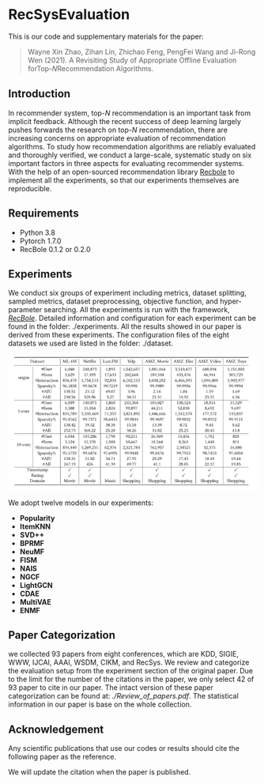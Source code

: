 # RecSysEvaluation
This is our code and supplementary materials for the paper:

> Wayne Xin Zhao, Zihan Lin, Zhichao Feng, PengFei Wang and Ji-Rong Wen (2021). A Revisiting Study of Appropriate Offline Evaluation forTop-𝑁Recommendation Algorithms. 

## Introduction

In recommender system, top-$N$ recommendation is an important task from implicit feedback. Although the recent success of deep learning largely pushes forwards the research on top-$N$ recommendation,  there are increasing concerns on appropriate evaluation of recommendation algorithms.  To study how recommendation algorithms are reliably evaluated and thoroughly verified, we conduct  a large-scale, systematic study on six important factors in three aspects for evaluating recommender systems. With the help of an open-sourced recommendation library [Recbole](https://recbole.io/) to implement all the experiments, so that our experiments themselves are reproducible.

## Requirements

- Python 3.8
- Pytorch 1.7.0
- RecBole 0.1.2 or 0.2.0

## Experiments

We conduct six groups of experiment including metrics, dataset splitting, sampled metrics, dataset preprocessing, objective function, and hyper-parameter searching. All the experiments is run with the framework, *[RecBole](https://github.com/RUCAIBox/RecBole)*. Detailed information and configuration for each experiment can be found in the folder: ./experiments. All the results showed in our paper is derived from these experiments. The configuration files of the eight datasets we used are listed in the folder: ./dataset. 

![image-20210510184102008](.\resource\dataset.jpg)

We adopt twelve models in our experiments:

- **Popularity**
- **ItemKNN**
- **SVD++**
- **BPRMF**
- **NeuMF**
- **FISM**
- **NAIS**
- **NGCF**
- **LightGCN**
- **CDAE**
- **MultiVAE**
- **ENMF**

## Paper Categorization

we collected 93 papers from eight conferences, which are KDD, SIGIE, WWW, IJCAI, AAAI, WSDM, CIKM, and RecSys.  We review and categorize the evaluation setup from the experiment section of the original paper. Due to the limit for the number of the citations in the paper, we only select 42 of 93 paper to cite in our paper. The intact version of these paper categorization can be found at: *./Review_of_papers.pdf*. The  statistical information in our paper is base on the whole collection.

## Acknowledgement

Any scientific publications that use our codes or results should cite the following paper as the reference.

We will update the citation when the paper is published.



